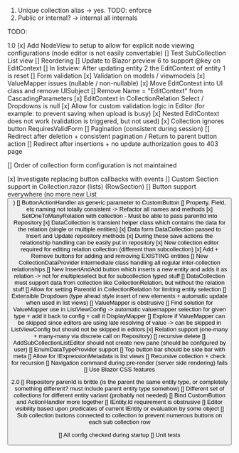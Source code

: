 1. Unique collection alias -> yes. TODO: enforce
2. Public or internal? -> internal all internals 



TODO:

1.0
[x] Add NodeView to setup to allow for explicit node viewing configurations (node editor is not easily convertable)
    [] Test SubCollection List view 
[] Reordering
[] Update to Blazor preview 6 to support @key on EditContext
    [] In listview: After updating entity 2 the EditContext of entity 1 is reset
[] Form validation
    [x] Validation on models / viewmodels
    [x] ValueMapper issues (nullable / non-nullable)
    [x] Move EditContext into UI class and remove UISubject
    [] Remove Name = "EditContext" from CascadingParameters
    [x] EditContext in CollectionRelation Select / Dropdowns is null
    [x] Allow for custom validation logic in Editor (for example: to prevent saving when upload is busy)
    [x] Nested EditContext does not work (validation is triggered, but not used)
    [x] Collection ignores button RequiresValidForm
[] Pagination (consistent during session)
    [] Redirect after deletion + consistent pagination / Return to parent button action
    [] Redirect after insertions + no update authorization goes to 403 page

[] Order of collection form configuration is not maintained

[x] Investigate replacing button callbacks with events
[] Custom Section support in Collection.razor (lists) (RowSection)
[] Button support everywhere (no more new List<Button>)
    [] ButtonActionHandler as generic parameter to CustomButton
[] Property, Field, etc naming not totally consistent -> Refactor all names and methods
[x] SetOneToManyRelation with collection 
    - Must be able to pass parentId into Repository
    [x] DataCollection is transient helper class which contains the data for the relation (single or multiple entities)
    [x] Data form DataCollection passed to Insert and Update repository methods
        [x] During these save actions the relationship handling can be easily put in repository
    [x] New collection editor required for editing relation collection (different than subcollection)
    [x] Add + Remove buttons for adding and removing EXISTING entities 
    [] New CollectionDataProvider intermediate class handling all regular inter-collection relationships
    [] New InsertAndAdd button which inserts a new entity and adds it as relation -> not for multipleselect but for subcollection typed stuff
    [] DataCollection must support data from collection like CollectionRelation, but without the relation stuff
    [] Allow for setting ParentId in CollectionRelation for limiting entity selection
[] Extensible Dropdown (type ahead style insert of new elements + automatic update when used in list views)
[] ValueMapper is obstrusive
    [] Find solution for ValueMapper use in ListViewConfig -> automatic valuemapper selection for given type + add it back to config + call it DisplayMapper
    [] Explore if ValueMapper can be skipped since editors are using late resolving of value -> can be skipped in ListViewConfig but should not be skipped in editors
[x] Relation support (one-many + many-many via discrete call on Repository) 
    [] recursive delete 
[] AddSubCollectionListEditor should not create new pane (should be configured by user)
[] EnumDataTypeProvider support
[] Top button bar should be side bar with meta
[] Allow for IExpressionMetadata is list views
[] Recursive collection + check for recursion
[] Navigation command during pre-render (server side rendering) fails
[] Use Blazor CSS features

2.0
[] Repository parenId is brittle (is the parent the same entity type, or completely something different? must include parent entity type somehow)
[] Different set of collections for different entity variant (probably not needed)
[] Bind CustomButton and ActionHandler more together
[] IEntity.Id requirement is obstrusive
[] Editor visibility based upon predicates of current IEntity or evaluation by some object
[] Sub collection buttons connected to collection to prevent numerous buttons on each sub collection row

[] All config checked during startup
[] Unit tests